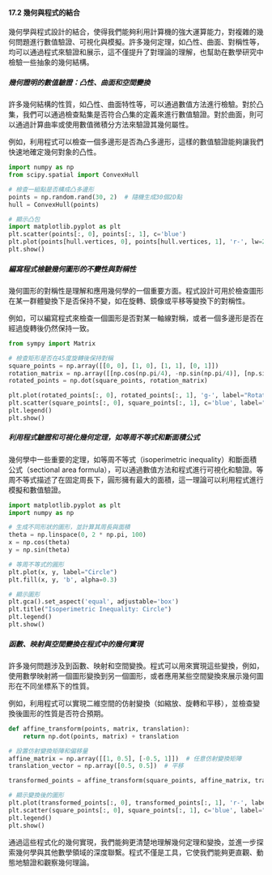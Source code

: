 #### 17.2 幾何與程式的結合

幾何學與程式設計的結合，使得我們能夠利用計算機的強大運算能力，對複雜的幾何問題進行數值驗證、可視化與模擬。許多幾何定理，如凸性、曲面、對稱性等，均可以通過程式來驗證和展示，這不僅提升了對理論的理解，也幫助在數學研究中檢驗一些抽象的幾何結構。

##### 幾何證明的數值驗證：凸性、曲面和空間變換

許多幾何結構的性質，如凸性、曲面特性等，可以通過數值方法進行檢驗。對於凸集，我們可以通過檢查點集是否符合凸集的定義來進行數值驗證。對於曲面，則可以通過計算曲率或使用數值微積分方法來驗證其幾何屬性。

例如，利用程式可以檢查一個多邊形是否為凸多邊形，這樣的數值驗證能夠讓我們快速地確定幾何對象的凸性。

```python
import numpy as np
from scipy.spatial import ConvexHull

# 檢查一組點是否構成凸多邊形
points = np.random.rand(30, 2)  # 隨機生成30個2D點
hull = ConvexHull(points)

# 顯示凸包
import matplotlib.pyplot as plt
plt.scatter(points[:, 0], points[:, 1], c='blue')
plt.plot(points[hull.vertices, 0], points[hull.vertices, 1], 'r-', lw=2)
plt.show()
```

##### 編寫程式檢驗幾何圖形的不變性與對稱性

幾何圖形的對稱性是理解和應用幾何學的一個重要方面。程式設計可用於檢查圖形在某一群體變換下是否保持不變，如在旋轉、鏡像或平移等變換下的對稱性。

例如，可以編寫程式來檢查一個圖形是否對某一軸線對稱，或者一個多邊形是否在經過旋轉後仍然保持一致。

```python
from sympy import Matrix

# 檢查矩形是否在45度旋轉後保持對稱
square_points = np.array([[0, 0], [1, 0], [1, 1], [0, 1]])
rotation_matrix = np.array([[np.cos(np.pi/4), -np.sin(np.pi/4)], [np.sin(np.pi/4), np.cos(np.pi/4)]])
rotated_points = np.dot(square_points, rotation_matrix)

plt.plot(rotated_points[:, 0], rotated_points[:, 1], 'g-', label="Rotated Square")
plt.scatter(square_points[:, 0], square_points[:, 1], c='blue', label="Original Square")
plt.legend()
plt.show()
```

##### 利用程式驗證和可視化幾何定理，如等周不等式和斷面積公式

幾何學中一些重要的定理，如等周不等式（isoperimetric inequality）和斷面積公式（sectional area formula），可以通過數值方法和程式進行可視化和驗證。等周不等式描述了在固定周長下，圓形擁有最大的面積，這一理論可以利用程式進行模擬和數值驗證。

```python
import matplotlib.pyplot as plt
import numpy as np

# 生成不同形狀的圖形，並計算其周長與面積
theta = np.linspace(0, 2 * np.pi, 100)
x = np.cos(theta)
y = np.sin(theta)

# 等周不等式的圓形
plt.plot(x, y, label="Circle")
plt.fill(x, y, 'b', alpha=0.3)

# 顯示圖形
plt.gca().set_aspect('equal', adjustable='box')
plt.title("Isoperimetric Inequality: Circle")
plt.legend()
plt.show()
```

##### 函數、映射與空間變換在程式中的幾何實現

許多幾何問題涉及到函數、映射和空間變換。程式可以用來實現這些變換，例如，使用數學映射將一個圖形變換到另一個圖形，或者應用某些空間變換來展示幾何圖形在不同坐標系下的性質。

例如，利用程式可以實現二維空間的仿射變換（如縮放、旋轉和平移），並檢查變換後圖形的性質是否符合預期。

```python
def affine_transform(points, matrix, translation):
    return np.dot(points, matrix) + translation

# 設置仿射變換矩陣和偏移量
affine_matrix = np.array([[1, 0.5], [-0.5, 1]])  # 任意仿射變換矩陣
translation_vector = np.array([0.5, 0.5])  # 平移

transformed_points = affine_transform(square_points, affine_matrix, translation_vector)

# 顯示變換後的圖形
plt.plot(transformed_points[:, 0], transformed_points[:, 1], 'r-', label="Transformed Shape")
plt.scatter(square_points[:, 0], square_points[:, 1], c='blue', label="Original Shape")
plt.legend()
plt.show()
```

通過這些程式化的幾何實現，我們能夠更清楚地理解幾何定理和變換，並進一步探索幾何學與其他數學領域的深度聯繫。程式不僅是工具，它使我們能夠更直觀、動態地驗證和觀察幾何理論。